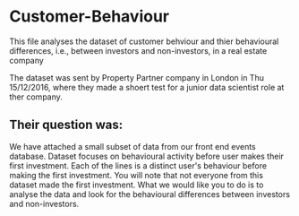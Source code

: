 # Customer-Behaviour

This file analyses the dataset of customer behviour and thier behavioural differences, i.e., between investors and non-investors, in
a real estate company

The dataset was sent by Property Partner company in London in Thu 15/12/2016, where they made a shoert test for a 
junior data scientist role at ther company.

Their question was:
--------------------
We have attached a small subset of data from our front end events database. Dataset focuses on behavioural activity before 
user makes their first investment. Each of the lines is a distinct user's behaviour before making the first investment. 
You will note that not everyone from this dataset made the first investment. What we would like you to do is to analyse 
the data and look for the behavioural differences between investors and non-investors.
